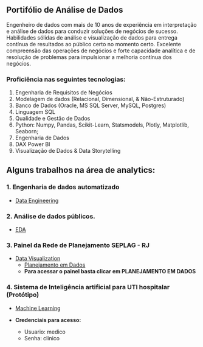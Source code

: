 ## Portifólio de Análise de Dados
Engenheiro de dados com mais de 10 anos de experiência em interpretação e análise de dados para conduzir soluções de negócios de sucesso. Habilidades sólidas de análise e visualização de dados para entrega contínua de resultados ao público certo no momento certo. Excelente compreensão das operações de negócios e forte capacidade analítica e de resolução de problemas para impulsionar a melhoria contínua dos negócios.

### Proficiência nas seguintes tecnologias:
1. Engenharia de Requisitos de Negócios
2. Modelagem de dados (Relacional, Dimensional, & Não-Estruturado)
3. Banco de Dados (Oracle, MS SQL Server, MySQL, Postgres)
4. Linguagem SQL
5. Qualidade e Gestão de Dados
5. Python: Numpy, Pandas, Scikit-Learn, Statsmodels, Plotly, Matplotlib, Seaborn;
6. Engenharia de Dados
7. DAX Power BI
8. Visualização de Dados & Data Storytelling

## Alguns trabalhos na área de analytics:

### 1. Engenharia de dados automatizado
- [Data Engineering](https://github.com/jayronsoares/automated_data_engineering)

### 2. Análise de dados públicos.
- [EDA](https://github.com/jayronsoares/dados_publicos/tree/main)

### 3. Painel da Rede de Planejamento SEPLAG - RJ
- [Data Visualization](https://www.rededeplanejamento.com.br/)
  - [Planejamento em Dados](https://app.powerbi.com/view?r=eyJrIjoiNGFiMDYwOTYtMGZmMS00MDIyLWEyOWUtZGIxN2M3ZDZlZDZkIiwidCI6ImRjYzllZTExLWQ1MTgtNDNmMS04YjNkLTEzYWE0NzBlMWNlZCJ9&pageName=ReportSection)
  - **Para acessar o painel basta clicar em PLANEJAMENTO EM DADOS**
  
### 4. Sistema de Inteligência artificial para UTI hospitalar (Protótipo)
- [Machine Learning](https://icu.gayaanalytics.com)

- **Credenciais para acesso:**
  - Usuario: medico
  - Senha: clinico
